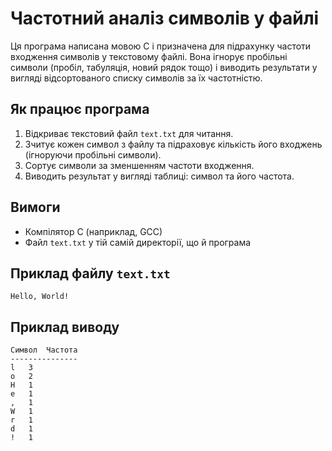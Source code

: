 # Частотний аналіз символів у файлі

Ця програма написана мовою C і призначена для підрахунку частоти входження символів у текстовому файлі. Вона ігнорує пробільні символи (пробіл, табуляція, новий рядок тощо) і виводить результати у вигляді відсортованого списку символів за їх частотністю.

## Як працює програма
1. Відкриває текстовий файл `text.txt` для читання.
2. Зчитує кожен символ з файлу та підраховує кількість його входжень (ігноруючи пробільні символи).
3. Сортує символи за зменшенням частоти входження.
4. Виводить результат у вигляді таблиці: символ та його частота.

## Вимоги
- Компілятор C (наприклад, GCC)
- Файл `text.txt` у тій самій директорії, що й програма

## Приклад файлу `text.txt`
```
Hello, World!
```

## Приклад виводу
```
Символ	Частота	
---------------
l	3
o	2
H	1
e	1
,	1
W	1
r	1
d	1
!	1
```
